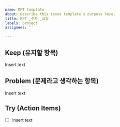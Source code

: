 ```yaml
---
name: KPT template
about: Describe this issue template's purpose here.
title: KPT _주차 _요일
labels: project
assignees: ''

---
```


## Keep (유지할 항목)
Insert text

## Problem (문제라고 생각하는 항목)
Insert text

## Try (Action Items)
- [ ] Insert text

